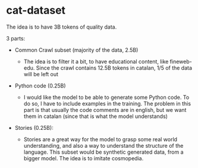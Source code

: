 # cat-dataset

The idea is to have 3B tokens of quality data.

3 parts:
- Common Crawl subset (majority of the data, 2.5B)
  - The idea is to filter it a bit, to have educational content,
    like fineweb-edu. Since the crawl contains 12.5B tokens in catalan, 1/5 of the data will be left out

- Python code (0.25B)
  - I would like the model to be able to generate some Python code. To do so, I have to include examples in the training. The problem in this part is that usually the code comments are in english, but we want them in catalan (since that is what the model understands)

- Stories (0.25B):
  - Stories are a great way for the model to grasp some real world understanding, and also a way to understand the structure of the language. This subset would be 
  synthetic generated data, from a bigger model. The idea is to imitate cosmopedia.
